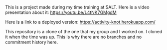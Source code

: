 This is a project made during my time training at SALT.
Here is a video presentation about it: https://youtu.be/L4tNK7GMgdM

Here is a link to a deployed version: https://activity-knot.herokuapp.com/

This repository is a clone of the one that my group and I worked on. I cloned it
when the time was up. This is why there are no branches and no commitment history here.
